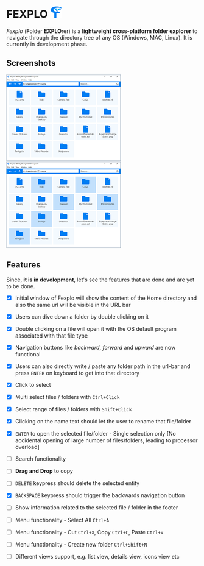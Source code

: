 # FEXPLO ![Fexplo-logo](https://github.com/codotronix/fexplo/blob/master/Extras/Art-Works/generated-pngs/logos/fexplo-logo-30x.png) 
*Fexplo* (**F**older **EXPLO**rer) is a **lightweight cross-platform folder explorer** to navigate through the directory tree of any OS (Windows, MAC, Linux). It is currently in development phase.


## Screenshots

![Fexplo Screenshot 1](https://github.com/codotronix/fexplo/blob/master/Extras/screenshots/v001/fexplo-screen-1.PNG)
![Fexplo Screenshot 1](https://github.com/codotronix/fexplo/blob/master/Extras/screenshots/v001/fexplo-screen-2.PNG)


## Features

Since, **it is in development**, let's see the features that are done and are yet to be done.

- [x] Initial window of Fexplo will show the content of the Home directory and also the same url will be visible in the URL bar

- [x] Users can dive down a folder by double clicking on it

- [x] Double clicking on a file will open it with the OS default program associated with that file type

- [x] Navigation buttons like *backward*, *forward* and *upward* are now functional

- [x] Users can also directly write / paste any folder path in the url-bar and press `ENTER` on keyboard to get into that directory

- [x] Click to select

- [x] Multi select files / folders with `Ctrl+Click`

- [x] Select range of files / folders with `Shift+Click`

- [x] Clicking on the name text should let the user to rename that file/folder

- [x] `ENTER` to open the selected file/folder - Single selection only [No accidental opening of large number of files/folders, leading to processor overload]

- [ ] Search functionality

- [ ] **Drag and Drop** to copy

- [ ] `DELETE` keypress should delete the selected entity

- [x] `BACKSPACE` keypress should trigger the backwards navigation button

- [ ] Show information related to the selected file / folder in the footer

- [ ] Menu functionality - Select All `Ctrl+A`

- [ ] Menu functionality - Cut `Ctrl+X`, Copy `Ctrl+C`, Paste `Ctrl+V`

- [ ] Menu functionality - Create new folder `Ctrl+Shift+N`

- [ ] Different views support, e.g. list view, details view, icons view etc



